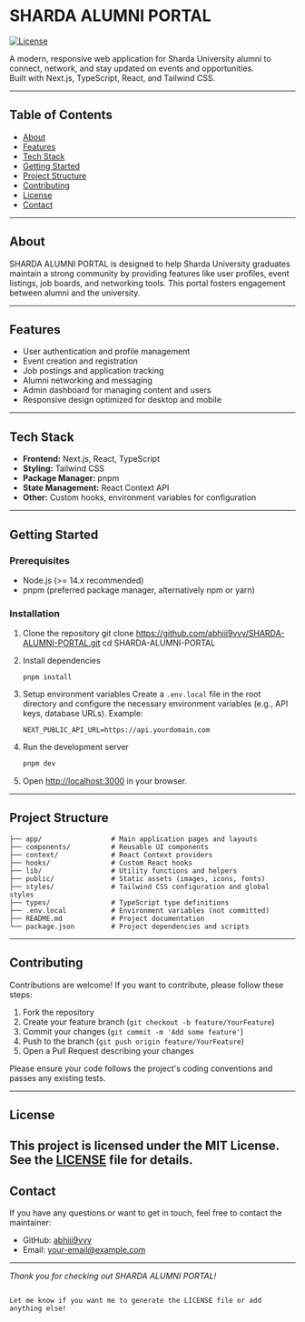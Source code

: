 
# SHARDA ALUMNI PORTAL

[![License](https://img.shields.io/badge/license-MIT-blue.svg)](LICENSE)

A modern, responsive web application for Sharda University alumni to connect, network, and stay updated on events and opportunities.  
Built with Next.js, TypeScript, React, and Tailwind CSS.

---

## Table of Contents
- [About](#about)
- [Features](#features)
- [Tech Stack](#tech-stack)
- [Getting Started](#getting-started)
- [Project Structure](#project-structure)
- [Contributing](#contributing)
- [License](#license)
- [Contact](#contact)

---

## About

SHARDA ALUMNI PORTAL is designed to help Sharda University graduates maintain a strong community by providing features like user profiles, event listings, job boards, and networking tools. This portal fosters engagement between alumni and the university.

---

## Features

- User authentication and profile management
- Event creation and registration
- Job postings and application tracking
- Alumni networking and messaging
- Admin dashboard for managing content and users
- Responsive design optimized for desktop and mobile

---

## Tech Stack

- **Frontend:** Next.js, React, TypeScript  
- **Styling:** Tailwind CSS  
- **Package Manager:** pnpm  
- **State Management:** React Context API  
- **Other:** Custom hooks, environment variables for configuration

---

## Getting Started

### Prerequisites

- Node.js (>= 14.x recommended)
- pnpm (preferred package manager, alternatively npm or yarn)

### Installation

1. Clone the repository
   git clone https://github.com/abhiii9vvv/SHARDA-ALUMNI-PORTAL.git
   cd SHARDA-ALUMNI-PORTAL


2. Install dependencies
   ```
   pnpm install
   ```

4. Setup environment variables
   Create a `.env.local` file in the root directory and configure the necessary environment variables (e.g., API keys, database URLs).
   Example:

   ```
   NEXT_PUBLIC_API_URL=https://api.yourdomain.com
   ```

5. Run the development server

   ```bash
   pnpm dev
   ```

6. Open [http://localhost:3000](http://localhost:3000) in your browser.

---

## Project Structure

```
├── app/                 # Main application pages and layouts
├── components/          # Reusable UI components
├── context/             # React Context providers
├── hooks/               # Custom React hooks
├── lib/                 # Utility functions and helpers
├── public/              # Static assets (images, icons, fonts)
├── styles/              # Tailwind CSS configuration and global styles
├── types/               # TypeScript type definitions
├── .env.local           # Environment variables (not committed)
├── README.md            # Project documentation
└── package.json         # Project dependencies and scripts
```

---

## Contributing

Contributions are welcome! If you want to contribute, please follow these steps:

1. Fork the repository
2. Create your feature branch (`git checkout -b feature/YourFeature`)
3. Commit your changes (`git commit -m 'Add some feature'`)
4. Push to the branch (`git push origin feature/YourFeature`)
5. Open a Pull Request describing your changes

Please ensure your code follows the project's coding conventions and passes any existing tests.

---

## License

This project is licensed under the MIT License. See the [LICENSE](LICENSE) file for details.
---

## Contact

If you have any questions or want to get in touch, feel free to contact the maintainer:

* GitHub: [abhiii9vvv](https://github.com/abhiii9vvv)
* Email: [your-email@example.com](mailto:2023281975.abhinav@ug.sharda.ac.in)

---

*Thank you for checking out SHARDA ALUMNI PORTAL!*

```

Let me know if you want me to generate the LICENSE file or add anything else!
```
